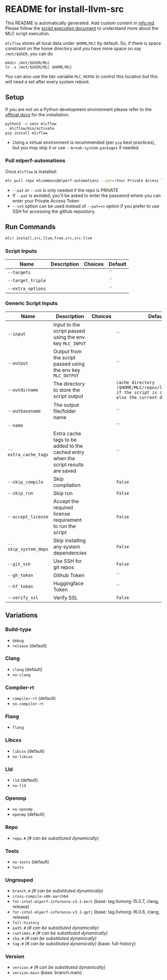# README for install-llvm-src
This README is automatically generated. Add custom content in [info.md](info.md). Please follow the [script execution document](https://docs.mlcommons.org/mlcflow/targets/script/execution-flow/) to understand more about the MLC script execution.

`mlcflow` stores all local data under `$HOME/MLC` by default. So, if there is space constraint on the home directory and you have more space on say `/mnt/$USER`, you can do
```
mkdir /mnt/$USER/MLC
ln -s /mnt/$USER/MLC $HOME/MLC
```
You can also use the `ENV` variable `MLC_REPOS` to control this location but this will need a set after every system reboot.

## Setup

If you are not on a Python development environment please refer to the [official docs](https://docs.mlcommons.org/mlcflow/install/) for the installation.

```bash
python3 -m venv mlcflow
. mlcflow/bin/activate
pip install mlcflow
```

- Using a virtual environment is recommended (per `pip` best practices), but you may skip it or use `--break-system-packages` if needed.

### Pull mlperf-automations

Once `mlcflow` is installed:

```bash
mlc pull repo mlcommons@mlperf-automations --pat=<Your Private Access Token>
```
- `--pat` or `--ssh` is only needed if the repo is PRIVATE
- If `--pat` is avoided, you'll be asked to enter the password where you can enter your Private Access Token
- `--ssh` option can be used instead of `--pat=<>` option if you prefer to use SSH for accessing the github repository.
## Run Commands

```bash
mlcr install,src,llvm,from.src,src-llvm
```

### Script Inputs

| Name | Description | Choices | Default |
|------|-------------|---------|------|
| `--targets` |  |  | `` |
| `--target_triple` |  |  | `` |
| `--extra_options` |  |  | `` |
### Generic Script Inputs

| Name | Description | Choices | Default |
|------|-------------|---------|------|
| `--input` | Input to the script passed using the env key `MLC_INPUT` |  | `` |
| `--output` | Output from the script passed using the env key `MLC_OUTPUT` |  | `` |
| `--outdirname` | The directory to store the script output |  | `cache directory ($HOME/MLC/repos/local/cache/<>) if the script is cacheable or else the current directory` |
| `--outbasename` | The output file/folder name |  | `` |
| `--name` |  |  | `` |
| `--extra_cache_tags` | Extra cache tags to be added to the cached entry when the script results are saved |  | `` |
| `--skip_compile` | Skip compilation |  | `False` |
| `--skip_run` | Skip run |  | `False` |
| `--accept_license` | Accept the required license requirement to run the script |  | `False` |
| `--skip_system_deps` | Skip installing any system dependencies |  | `False` |
| `--git_ssh` | Use SSH for git repos |  | `False` |
| `--gh_token` | Github Token |  | `` |
| `--hf_token` | Huggingface Token |  | `` |
| `--verify_ssl` | Verify SSL |  | `False` |
## Variations

### Build-type

- `debug`
- `release` (default)

### Clang

- `clang` (default)
- `no-clang`

### Compiler-rt

- `compiler-rt` (default)
- `no-compiler-rt`

### Flang

- `flang`

### Libcxx

- `libcxx` (default)
- `no-libcxx`

### Lld

- `lld` (default)
- `no-lld`

### Openmp

- `no-openmp`
- `openmp` (default)

### Repo

- `repo.#` _(# can be substituted dynamically)_

### Tests

- `no-tests` (default)
- `tests`

### Ungrouped

- `branch.#` _(# can be substituted dynamically)_
- `cross-compile-x86-aarch64`
- `for-intel-mlperf-inference-v3.1-bert` (base: tag.llvmorg-15.0.7, clang, release)
- `for-intel-mlperf-inference-v3.1-gptj` (base: tag.llvmorg-16.0.6, clang, release)
- `full-history`
- `path.#` _(# can be substituted dynamically)_
- `runtimes.#` _(# can be substituted dynamically)_
- `sha.#` _(# can be substituted dynamically)_
- `tag.#` _(# can be substituted dynamically)_ (base: full-history)

### Version

- `version.#` _(# can be substituted dynamically)_
- `version.main` (base: branch.main)
